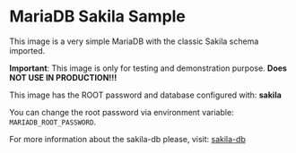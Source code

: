 # MariaDB Sakila Sample

This image is a very simple MariaDB with the classic Sakila schema imported.

**Important**: This image is only for testing and demonstration purpose. **Does NOT USE IN PRODUCTION!!!**

This image has the ROOT password and database configured with: **sakila**

You can change the root password via environment variable: `MARIADB_ROOT_PASSWORD`.

For more information about the sakila-db please, visit: [sakila-db](https://dev.mysql.com/doc/sakila/en/)
